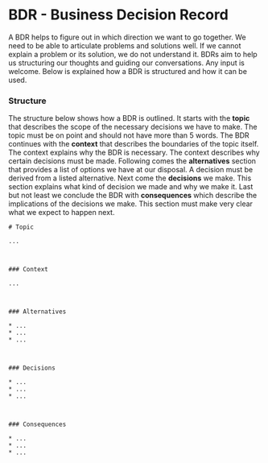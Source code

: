 # BDR - Business Decision Record

A BDR helps to figure out in which direction we want to go together. We need to
be able to articulate problems and solutions well. If we cannot explain a
problem or its solution, we do not understand it. BDRs aim to help us
structuring our thoughts and guiding our conversations. Any input is welcome.
Below is explained how a BDR is structured and how it can be used.



### Structure

The structure below shows how a BDR is outlined. It starts with the **topic**
that describes the scope of the necessary decisions we have to make. The topic
must be on point and should not have more than 5 words. The BDR continues with
the **context** that describes the boundaries of the topic itself. The context
explains why the BDR is necessary. The context describes why certain decisions
must be made. Following comes the **alternatives** section that provides a list
of options we have at our disposal. A decision must be derived from a listed
alternative. Next come the **decisions** we make. This section explains what
kind of decision we made and why we make it. Last but not least we conclude the
BDR with **consequences** which describe the implications of the decisions we
make. This section must make very clear what we expect to happen next.

```
# Topic

...



### Context

...



### Alternatives

* ...
* ...
* ...



### Decisions

* ...
* ...
* ...



### Consequences

* ...
* ...
* ...
```
